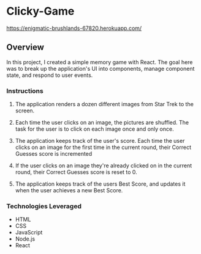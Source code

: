 # Clicky-Game


https://enigmatic-brushlands-67820.herokuapp.com/


## Overview
 
In this project, I created a simple memory game with React. The goal here was to break up the application's UI into components, manage component state, and respond to user events.

### Instructions

1. The application renders a dozen different images from Star Trek to the screen.

 2. Each time the user clicks on an image, the pictures are shuffled. The task for the user is to click on each image once and only once.

 3. The application keeps track of the user's score. Each time the user clicks on an image for the first time in the current round, their Correct Guesses score is incremented

4. If the user clicks on an image they're already clicked on in the current round, their Correct Guesses score is reset to 0.

 5. The application keeps track of the users Best Score, and updates it when the user achieves a new Best Score.

### Technologies Leveraged
* HTML
* CSS
* JavaScript
* Node.js
* React
